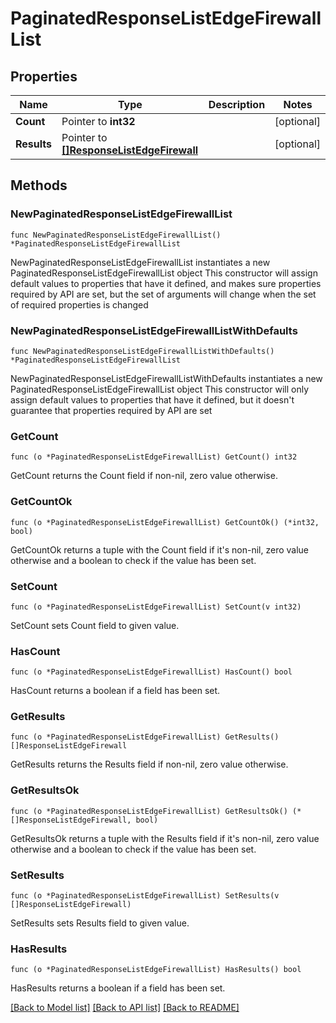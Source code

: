 # PaginatedResponseListEdgeFirewallList

## Properties

Name | Type | Description | Notes
------------ | ------------- | ------------- | -------------
**Count** | Pointer to **int32** |  | [optional] 
**Results** | Pointer to [**[]ResponseListEdgeFirewall**](ResponseListEdgeFirewall.md) |  | [optional] 

## Methods

### NewPaginatedResponseListEdgeFirewallList

`func NewPaginatedResponseListEdgeFirewallList() *PaginatedResponseListEdgeFirewallList`

NewPaginatedResponseListEdgeFirewallList instantiates a new PaginatedResponseListEdgeFirewallList object
This constructor will assign default values to properties that have it defined,
and makes sure properties required by API are set, but the set of arguments
will change when the set of required properties is changed

### NewPaginatedResponseListEdgeFirewallListWithDefaults

`func NewPaginatedResponseListEdgeFirewallListWithDefaults() *PaginatedResponseListEdgeFirewallList`

NewPaginatedResponseListEdgeFirewallListWithDefaults instantiates a new PaginatedResponseListEdgeFirewallList object
This constructor will only assign default values to properties that have it defined,
but it doesn't guarantee that properties required by API are set

### GetCount

`func (o *PaginatedResponseListEdgeFirewallList) GetCount() int32`

GetCount returns the Count field if non-nil, zero value otherwise.

### GetCountOk

`func (o *PaginatedResponseListEdgeFirewallList) GetCountOk() (*int32, bool)`

GetCountOk returns a tuple with the Count field if it's non-nil, zero value otherwise
and a boolean to check if the value has been set.

### SetCount

`func (o *PaginatedResponseListEdgeFirewallList) SetCount(v int32)`

SetCount sets Count field to given value.

### HasCount

`func (o *PaginatedResponseListEdgeFirewallList) HasCount() bool`

HasCount returns a boolean if a field has been set.

### GetResults

`func (o *PaginatedResponseListEdgeFirewallList) GetResults() []ResponseListEdgeFirewall`

GetResults returns the Results field if non-nil, zero value otherwise.

### GetResultsOk

`func (o *PaginatedResponseListEdgeFirewallList) GetResultsOk() (*[]ResponseListEdgeFirewall, bool)`

GetResultsOk returns a tuple with the Results field if it's non-nil, zero value otherwise
and a boolean to check if the value has been set.

### SetResults

`func (o *PaginatedResponseListEdgeFirewallList) SetResults(v []ResponseListEdgeFirewall)`

SetResults sets Results field to given value.

### HasResults

`func (o *PaginatedResponseListEdgeFirewallList) HasResults() bool`

HasResults returns a boolean if a field has been set.


[[Back to Model list]](../README.md#documentation-for-models) [[Back to API list]](../README.md#documentation-for-api-endpoints) [[Back to README]](../README.md)


